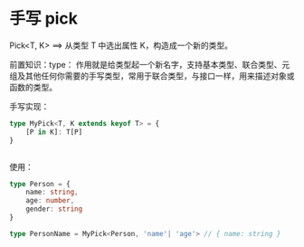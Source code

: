# 手写 pick


Pick<T, K> ==> 从类型 T 中选出属性 K，构造成一个新的类型。

前置知识：type： 作用就是给类型起一个新名字，支持基本类型、联合类型、元组及其他任何你需要的手写类型，常用于联合类型，与接口一样，用来描述对象或函数的类型。

手写实现：

```ts
type MyPick<T, K extends keyof T> = {
    [P in K]: T[P]
}



```

使用：
```ts
type Person = {
    name: string,
    age: number,
    gender: string
}

type PersonName = MyPick<Person, 'name'| 'age'> // { name: string }
```


